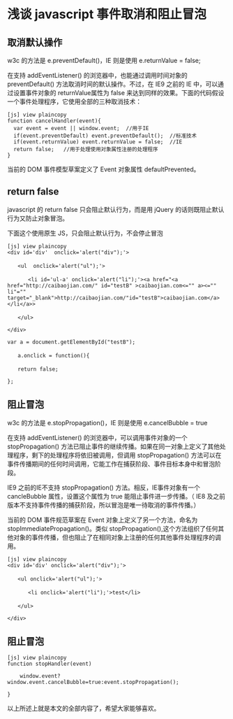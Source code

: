 # 浅谈 javascript 事件取消和阻止冒泡  
  
## 取消默认操作

w3c 的方法是 e.preventDefault()，IE 则是使用 e.returnValue = false;

在支持 addEventListener() 的浏览器中，也能通过调用时间对象的 preventDefault() 方法取消时间的默认操作。不过，在 IE9 之前的 IE 中，可以通过设置事件对象的 returnValue属性为 false 来达到同样的效果。下面的代码假设一个事件处理程序，它使用全部的三种取消技术：  
  
```
[js] view plaincopy
function cancelHandler(event){  
  var event = event || window.event;  //用于IE  
  if(event.preventDefault) event.preventDefault();  //标准技术  
  if(event.returnValue) event.returnValue = false;  //IE  
  return false;   //用于处理使用对象属性注册的处理程序  
}  
```

当前的 DOM 事件模型草案定义了 Event 对象属性 defaultPrevented。

## return false  

javascript 的 return false 只会阻止默认行为，而是用 jQuery 的话则既阻止默认行为又防止对象冒泡。

下面这个使用原生 JS，只会阻止默认行为，不会停止冒泡
  
```
[js] view plaincopy
<div id='div'  onclick='alert("div");'>  
  
　　<ul  onclick='alert("ul");'>  
  
　　　　<li id='ul-a' onclick='alert("li");'><a href="<a href="http://caibaojian.com/" id="testB" >caibaojian.com<="" a><="" li"="" target="_blank">http://caibaojian.com/"id="testB">caibaojian.com</a></li</a>>  
  
　　</ul>  
  
</div>  
  
var a = document.getElementById("testB");  
  
　　a.onclick = function(){  
  
　　return false;  
  
};  
```  

## 阻止冒泡

w3c 的方法是 e.stopPropagation()，IE 则是使用 e.cancelBubble = true

在支持 addEventListener() 的浏览器中，可以调用事件对象的一个 stopPropagation() 方法已阻止事件的继续传播。如果在同一对象上定义了其他处理程序，剩下的处理程序将依旧被调用，但调用 stopPropagation() 方法可以在事件传播期间的任何时间调用，它能工作在捕获阶段、事件目标本身中和冒泡阶段。

IE9 之前的IE不支持 stopPropagation() 方法。相反，IE事件对象有一个 cancleBubble 属性，设置这个属性为 true 能阻止事件进一步传播。（ IE8 及之前版本不支持事件传播的捕获阶段，所以冒泡是唯一待取消的事件传播。）

当前的 DOM 事件规范草案在 Event 对象上定义了另一个方法，命名为stopImmediatePropagation()。类似 stopPropagation(),这个方法组织了任何其他对象的事件传播，但也阻止了在相同对象上注册的任何其他事件处理程序的调用。
  
```
[js] view plaincopy
<div id='div' onclick='alert("div");'>  
  
　　<ul onclick='alert("ul");'>  
  
　　　　<li onclick='alert("li");'>test</li>  
  
　　</ul>  
  
</div>  
```  

## 阻止冒泡
  
```
[js] view plaincopy
function stopHandler(event)  
  
    window.event?window.event.cancelBubble=true:event.stopPropagation();  
  
}  
```  

以上所述上就是本文的全部内容了，希望大家能够喜欢。